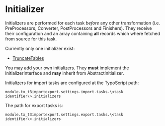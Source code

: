 Initializer
===========

Initializers are performed for each task *before* any other transformation (i.e. PreProcessors, Converter, PostProcessors and Finishers).
They receive their configuration and an array containing **all** records which where fetched from source for this task.


Currently only one initializer exist:
* [TruncateTables](./Initializers/TRUNCATE_TABLES.md)

You may add your own initializers. They **must** implement the InitializerInterface and **may** inherit from AbstractInitializer.

Initializers for import tasks are configured at the TypoScript path:

```
module.tx_t3importexport.settings.import.tasks.\<task identifier\>.initializers
```
The path for export tasks is:
```
module.tx_t3importexport.settings.export.tasks.\<task identifier\>.initializers
```
